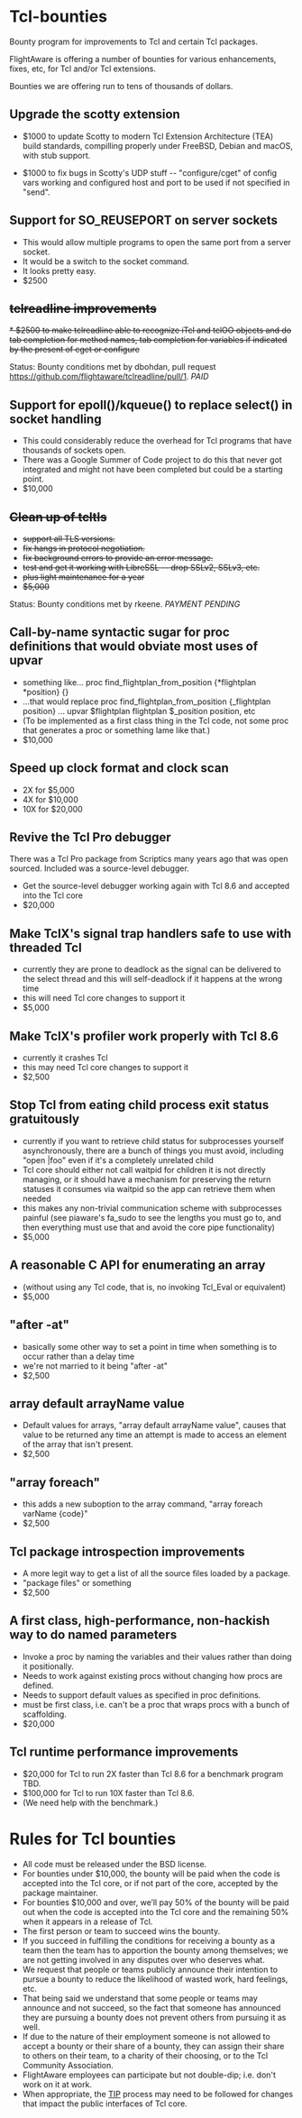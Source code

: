 # Tcl-bounties
Bounty program for improvements to Tcl and certain Tcl packages.

FlightAware is offering a number of bounties for various enhancements, fixes, etc, for Tcl and/or Tcl extensions.

Bounties we are offering run to tens of thousands of dollars.

## Upgrade the scotty extension

* $1000 to update Scotty to modern Tcl Extension Architecture (TEA) build standards, compilling properly under FreeBSD, Debian and macOS, with stub support.

* $1000 to fix bugs in Scotty's UDP stuff -- "configure/cget" of config vars working and configured host and port to be used if not specified in "send".

## Support for SO_REUSEPORT on server sockets

* This would allow multiple programs to open the same port from a server socket.
* It would be a switch to the socket command.
* It looks pretty easy.
* $2500

## ~~tclreadline improvements~~

~~* $2500 to make tclreadline able to recognize iTcl and tclOO objects and do tab completion for method names, tab completion for variables if indicated by the present of cget or configure~~

Status: Bounty conditions met by dbohdan, pull request https://github.com/flightaware/tclreadline/pull/1.  *PAID*

## Support for epoll()/kqueue() to replace select() in socket handling

* This could considerably reduce the overhead for Tcl programs that have thousands of sockets open.
* There was a Google Summer of Code project to do this that never got integrated and might not have been completed but could be a starting point.
* $10,000

## ~~Clean up of tcltls~~
* ~~support all TLS versions.~~
* ~~fix hangs in protocol negotiation.~~
* ~~fix background errors to provide an error message.~~
* ~~test and get it working with LibreSSL -- drop SSLv2, SSLv3, etc.~~
* ~~plus light maintenance for a year~~
* ~~$5,000~~

Status: Bounty conditions met by rkeene.  *PAYMENT PENDING*

## Call-by-name syntactic sugar for proc definitions that would obviate most uses of upvar
* something like... proc find_flightplan_from_position {*flightplan *position}  {}
* ...that would replace proc find_flightplan_from_position {_flightplan position} ... upvar $flightplan flightplan $_position position, etc
* (To be implemented as a first class thing in the Tcl code, not some proc that generates a proc or something lame like that.)
* $10,000

## Speed up clock format and clock scan
* 2X for $5,000
* 4X for $10,000
* 10X for $20,000

## Revive the Tcl Pro debugger
There was a Tcl Pro package from Scriptics many years ago that was open sourced.  Included was a source-level debugger.
* Get the source-level debugger working again with Tcl 8.6 and accepted into the Tcl core
* $20,000

## Make TclX's signal trap handlers safe to use with threaded Tcl
* currently they are prone to deadlock as the signal can be delivered to the select thread and this will self-deadlock if it happens at the wrong time
* this will need Tcl core changes to support it
* $5,000

## Make TclX's profiler work properly with Tcl 8.6
* currently it crashes Tcl
* this may need Tcl core changes to support it
* $2,500

## Stop Tcl from eating child process exit status gratuitously
* currently if you want to retrieve child status for subprocesses yourself asynchronously, there are a bunch of things you must avoid, including "open |foo" even if it's a completely unrelated child
* Tcl core should either not call waitpid for children it is not directly managing, or it should have a mechanism for preserving the return statuses it consumes via waitpid so the app can retrieve them when needed
* this makes any non-trivial communication scheme with subprocesses painful (see piaware's fa_sudo to see the lengths you must go to, and then everything must use that and avoid the core pipe functionality)
* $5,000

## A reasonable C API for enumerating an array
* (without using any Tcl code, that is, no invoking Tcl_Eval or equivalent)
* $5,000

## "after -at"
* basically some other way to set a point in time when something is to occur rather than a delay time
* we're not married to it being "after -at"
* $2,500

## array default arrayName value
* Default values for arrays, "array default arrayName value", causes that value to be returned any time an attempt is made to access an element of the array that isn't present.
* $2,500

## "array foreach"
* this adds a new suboption to the array command, "array foreach varName {code}"
* $2,500

## Tcl package introspection improvements
* A more legit way to get a list of all the source files loaded by a package.
* "package files" or something
* $2,500

## A first class, high-performance, non-hackish way to do named parameters
* Invoke a proc by naming the variables and their values rather than doing it positionally.
* Needs to work against existing procs without changing how procs are defined.
* Needs to support default values as specified in proc definitions.
* must be first class, i.e. can't be a proc that wraps procs with a bunch of scaffolding.
* $20,000

## Tcl runtime performance improvements
* $20,000 for Tcl to run 2X faster than Tcl 8.6 for a benchmark program TBD.
* $100,000 for Tcl to run 10X faster than Tcl 8.6.
* (We need help with the benchmark.)

# Rules for Tcl bounties
* All code must be released under the BSD license.
* For bounties under $10,000, the bounty will be paid when the code is accepted into the Tcl core, or if not part of the core, accepted by the package maintainer.
* For bounties $10,000 and over, we’ll pay 50% of the bounty will be paid out when the code is accepted into the Tcl core and the remaining 50% when it appears in a release of Tcl.
* The first person or team to succeed wins the bounty.
* If you succeed in fulfilling the conditions for receiving a bounty as a team then the team has to apportion the bounty among themselves; we are not getting involved in any disputes over who deserves what.
* We request that people or teams publicly announce their intention to pursue a bounty to reduce the likelihood of wasted work, hard feelings, etc.
 * That being said we understand that some people or teams may announce and not succeed, so the fact that someone has announced they are pursuing a bounty does not prevent others from pursuing it as well.
* If due to the nature of their employment someone is not allowed to accept a bounty or their share of a bounty, they can assign their share to others on their team, to a charity of their choosing, or to the Tcl Community Association.
* FlightAware employees can participate but not double-dip; i.e. don't work on it at work.
* When appropriate, the [TIP](http://wiki.tcl.tk/983) process may need to be followed for changes that impact the public interfaces of Tcl core.
